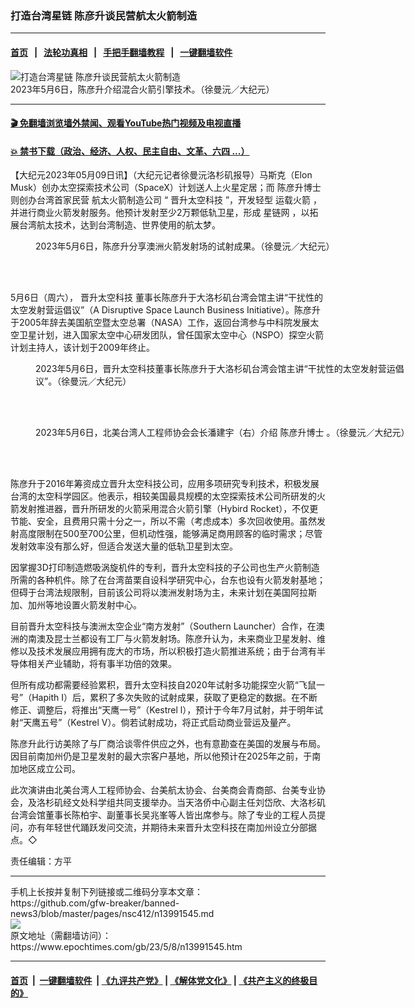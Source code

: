 ### 打造台湾星链 陈彦升谈民营航太火箭制造
------------------------

#### [首页](https://github.com/gfw-breaker/banned-news3/blob/master/README.md) &nbsp;&nbsp;|&nbsp;&nbsp; [法轮功真相](https://github.com/begood0513/basic/blob/master/README.md)  &nbsp;&nbsp;|&nbsp;&nbsp; [手把手翻墙教程](https://github.com/gfw-breaker/guides/wiki)  &nbsp;&nbsp;|&nbsp;&nbsp; [一键翻墙软件](https://github.com/gfw-breaker/nogfw/blob/master/README.md)  



<div><img alt="打造台湾星链 陈彦升谈民营航太火箭制造" class="attachment-djy_600_400 size-djy_600_400 wp-post-image" src="https://i.epochtimes.com/assets/uploads/2023/05/id13991548-68445efcb57ba6e3a5533e3f72b815cf-e1683564510619.jpg"/>
<div class="caption">
 2023年5月6日，陈彦升介绍混合火箭引擎技术。（徐曼沅／大纪元）
</div></div><hr/>

#### [ 🎬  免翻墙浏览墙外禁闻、观看YouTube热门视频及电视直播](https://github.com/gfw-breaker/HelloWorld)

#### [ 💥  禁书下载（政治、经济、人权、民主自由、文革、六四 ...）](https://github.com/gfw-breaker/books/blob/master/README.md)

<div><p>
 【大纪元2023年05月09日讯】（大纪元记者徐曼沅洛杉矶报导）马斯克（Elon Musk）创办太空探索技术公司（SpaceX）计划送人上火星定居；而
 <ok href="https://www.epochtimes.com/gb/tag/%E9%99%88%E5%BD%A6%E5%8D%87%E5%8D%9A%E5%A3%AB.html">
  陈彦升博士
 </ok>
 则创办台湾首家民营
 <ok href="https://www.epochtimes.com/gb/tag/%E8%88%AA%E5%A4%AA%E7%81%AB%E7%AE%AD%E5%88%B6%E9%80%A0%E5%85%AC%E5%8F%B8.html">
  航太火箭制造公司
 </ok>
 “
 <ok href="https://www.epochtimes.com/gb/tag/%E6%99%8B%E5%8D%87%E5%A4%AA%E7%A9%BA%E7%A7%91%E6%8A%80.html">
  晋升太空科技
 </ok>
 ”，开发轻型
 <ok href="https://www.epochtimes.com/gb/tag/%E8%BF%90%E8%BD%BD%E7%81%AB%E7%AE%AD.html">
  运载火箭
 </ok>
 ，并进行商业火箭发射服务。他预计发射至少2万颗低轨卫星，形成
 <ok href="https://www.epochtimes.com/gb/tag/%E6%98%9F%E9%93%BE%E7%BD%91.html">
  星链网
 </ok>
 ，以拓展台湾航太技术，达到台湾制造、世界使用的航太梦。
</p>
<figure aria-describedby="caption-attachment-13991554" class="wp-caption aligncenter" id="attachment_13991554" style="width: 600px">
 <ok href="https://i.epochtimes.com/assets/uploads/2023/05/id13991554-0eb4ead25144fc35232929ea79b0250d.jpg" target="_blank">
  <img alt="" class="size-large wp-image-13991554" src="https://i.epochtimes.com/assets/uploads/2023/05/id13991554-0eb4ead25144fc35232929ea79b0250d-600x375.jpg"/>
 </ok>
 <br/><figcaption class="wp-caption-text" id="caption-attachment-13991554">
  2023年5月6日，陈彦升分享澳洲火箭发射场的试射成果。（徐曼沅／大纪元）
 </figcaption><br/>
</figure><br/>
<p>
 5月6日（周六），
 <ok href="https://www.epochtimes.com/gb/tag/%E6%99%8B%E5%8D%87%E5%A4%AA%E7%A9%BA%E7%A7%91%E6%8A%80.html">
  晋升太空科技
 </ok>
 董事长陈彦升于大洛杉矶台湾会馆主讲“干扰性的太空发射营运倡议”（A Disruptive Space Launch Business Initiative）。陈彦升于2005年辞去美国航空暨太空总署（NASA）工作，返回台湾参与中科院发展太空卫星计划，进入国家太空中心研发团队，曾任国家太空中心（NSPO）探空火箭计划主持人，该计划于2009年终止。
</p>
<figure aria-describedby="caption-attachment-13991549" class="wp-caption aligncenter" id="attachment_13991549" style="width: 600px">
 <ok href="https://i.epochtimes.com/assets/uploads/2023/05/id13991549-5373fde7f23e658707469c257a9df096.jpg" target="_blank">
  <img alt="" class="size-large wp-image-13991549" src="https://i.epochtimes.com/assets/uploads/2023/05/id13991549-5373fde7f23e658707469c257a9df096-600x273.jpg"/>
 </ok>
 <br/><figcaption class="wp-caption-text" id="caption-attachment-13991549">
  2023年5月6日，晋升太空科技董事长陈彦升于大洛杉矶台湾会馆主讲“干扰性的太空发射营运倡议”。（徐曼沅／大纪元）
 </figcaption><br/>
</figure><br/>
<figure aria-describedby="caption-attachment-13991552" class="wp-caption aligncenter" id="attachment_13991552" style="width: 600px">
 <ok href="https://i.epochtimes.com/assets/uploads/2023/05/id13991552-93f1124c04dec94aa4c19c53454bc4fb.jpg" target="_blank">
  <img alt="" class="size-large wp-image-13991552" src="https://i.epochtimes.com/assets/uploads/2023/05/id13991552-93f1124c04dec94aa4c19c53454bc4fb-600x375.jpg"/>
 </ok>
 <br/><figcaption class="wp-caption-text" id="caption-attachment-13991552">
  2023年5月6日，北美台湾人工程师协会会长潘建宇（右）介绍
  <ok href="https://www.epochtimes.com/gb/tag/%E9%99%88%E5%BD%A6%E5%8D%87%E5%8D%9A%E5%A3%AB.html">
   陈彦升博士
  </ok>
  。（徐曼沅／大纪元）
 </figcaption><br/>
</figure><br/>
<p>
 陈彦升于2016年筹资成立晋升太空科技公司，应用多项研究专利技术，积极发展台湾的太空科学园区。他表示，相较美国最具规模的太空探索技术公司所研发的火箭发射推进器，晋升所研发的火箭采用混合火箭引擎（Hybird Rocket），不仅更节能、安全，且费用只需十分之一，所以不需（考虑成本）多次回收使用。虽然发射高度限制在500至700公里，但机动性强，能够满足商用顾客的临时需求；尽管发射效率没有那么好，但适合发送大量的低轨卫星到太空。
</p>
<p>
 因掌握3D打印制造燃吸涡旋机件的专利，晋升太空科技的子公司也生产火箭制造所需的各种机件。除了在台湾苗栗自设科学研究中心，台东也设有火箭发射基地；但碍于台湾法规限制，目前该公司将以澳洲发射场为主，未来计划在美国阿拉斯加、加州等地设置火箭发射中心。
</p>
<p>
 目前晋升太空科技与澳洲太空企业“南方发射”（Southern Launcher）合作，在澳洲的南澳及昆士兰都设有工厂与火箭发射场。陈彦升认为，未来商业卫星发射、维修以及技术发展应用拥有庞大的市场，所以积极打造火箭推进系统；由于台湾有半导体相关产业辅助，将有事半功倍的效果。
</p>
<p>
 但所有成功都需要经验累积，晋升太空科技自2020年试射多功能探空火箭“飞鼠一号”（Hapith I）后，累积了多次失败的试射成果，获取了更稳定的数据。在不断修正、调整后，将推出“天鹰一号”（Kestrel l），预计于今年7月试射，并于明年试射“天鹰五号”（Kestrel V）。倘若试射成功，将正式启动商业营运及量产。
</p>
<p>
 陈彦升此行访美除了与厂商洽谈零件供应之外，也有意勘查在美国的发展与布局。因目前南加州仍是卫星发射的最大宗客户基地，所以他预计在2025年之前，于南加地区成立公司。
</p>
<p>
 此次演讲由北美台湾人工程师协会、台美航太协会、台美商会青商部、台美专业协会，及洛杉矶经文处科学组共同支援举办。当天洛侨中心副主任刘岱欣、大洛杉矶台湾会馆董事长陈柏宇、副董事长吴兆峯等人皆出席参与。除了专业的工程人员提问，亦有年轻世代踊跃发问交流，并期待未来晋升太空科技在南加州设立分部据点。◇
</p>
<p>
 责任编辑：方平
</p>
</div>
<hr/>
手机上长按并复制下列链接或二维码分享本文章：<br/>
https://github.com/gfw-breaker/banned-news3/blob/master/pages/nsc412/n13991545.md <br/>
<a href='https://github.com/gfw-breaker/banned-news3/blob/master/pages/nsc412/n13991545.md'><img src='https://github.com/gfw-breaker/banned-news3/blob/master/pages/nsc412/n13991545.md.png'/></a> <br/>
原文地址（需翻墙访问）：https://www.epochtimes.com/gb/23/5/8/n13991545.htm


------------------------
#### [首页](https://github.com/gfw-breaker/banned-news3/blob/master/README.md) &nbsp;|&nbsp; [一键翻墙软件](https://github.com/gfw-breaker/nogfw/blob/master/README.md) &nbsp;| [《九评共产党》](https://github.com/gfw-breaker/9ping.md/blob/master/README.md#九评之一评共产党是什么) | [《解体党文化》](https://github.com/gfw-breaker/jtdwh.md/blob/master/README.md) | [《共产主义的终极目的》](https://github.com/gfw-breaker/gczydzjmd.md/blob/master/README.md)


<img src='http://gfw-breaker.win/banned-news3/pages/nsc412/n13991545.md' width='0px' height='0px'/>